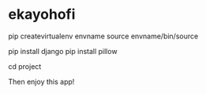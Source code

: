 # ekayohofi
pip createvirtualenv envname
source envname/bin/source

pip install django
pip install pillow

cd project

Then enjoy this app!
